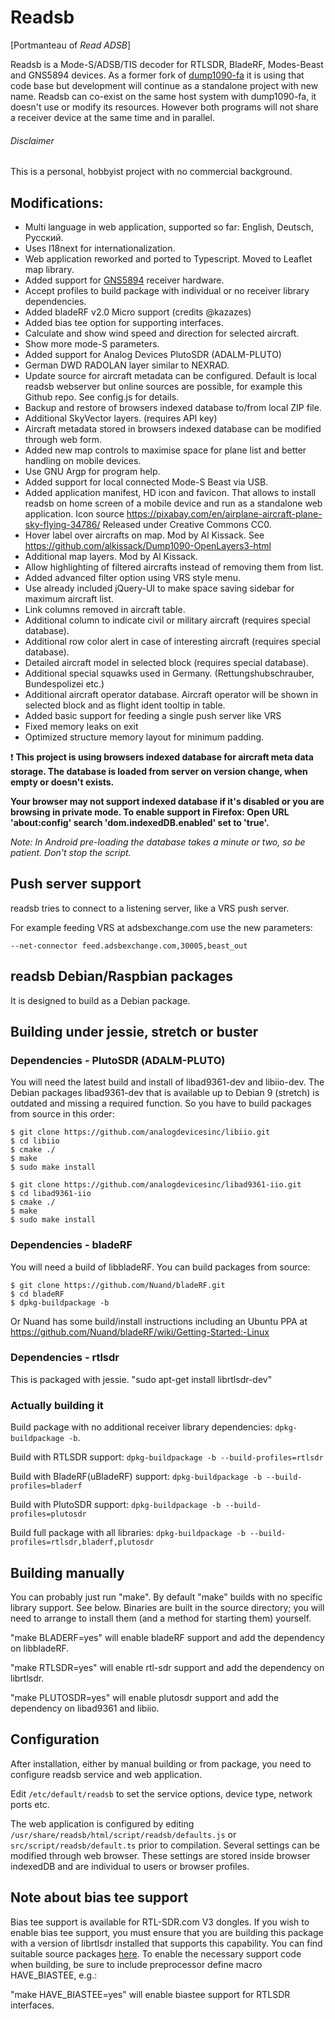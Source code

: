 # Readsb

[Portmanteau of *Read ADSB*]

Readsb is a Mode-S/ADSB/TIS decoder for RTLSDR, BladeRF, Modes-Beast and GNS5894 devices.
As a former fork of [dump1090-fa](https://github.com/flightaware/dump1090) it is using that code base
but development will continue as a standalone project with new name. Readsb can co-exist on the same
host system with dump1090-fa, it doesn't use or modify its resources. However both programs will not
share a receiver device at the same time and in parallel.

###### Disclaimer
This is a personal, hobbyist project with no commercial background.

## Modifications:

* Multi language in web application, supported so far: English, Deutsch, Pусский.
* Uses I18next for internationalization.
* Web application reworked and ported to Typescript. Moved to Leaflet map library.
* Added support for [GNS5894](https://www.gns-electronics.com/) receiver hardware.
* Accept profiles to build package with individual or no receiver library dependencies.
* Added bladeRF v2.0 Micro support (credits @kazazes)
* Added bias tee option for supporting interfaces.
* Calculate and show wind speed and direction for selected aircraft.
* Show more mode-S parameters.
* Added support for Analog Devices PlutoSDR (ADALM-PLUTO)
* German DWD RADOLAN layer similar to NEXRAD.
* Update source for aircraft metadata can be configured. Default is local readsb webserver but online
  sources are possible, for example this Github repo. See config.js for details.
* Backup and restore of browsers indexed database to/from local ZIP file.
* Additional SkyVector layers. (requires API key)
* Aircraft metadata stored in browsers indexed database can be modified through web form.
* Added new map controls to maximise space for plane list and better handling on mobile devices.
* Use GNU Argp for program help.
* Added support for local connected Mode-S Beast via USB.
* Added application manifest, HD icon and favicon. That allows to install readsb on home screen of a mobile
  device and run as a standalone web application.
  Icon source https://pixabay.com/en/airplane-aircraft-plane-sky-flying-34786/ Released under Creative Commons CC0.
* Hover label over aircrafts on map. Mod by Al Kissack. See https://github.com/alkissack/Dump1090-OpenLayers3-html
* Additional map layers. Mod by Al Kissack.
* Allow highlighting of filtered aircrafts instead of removing them from list.
* Added advanced filter option using VRS style menu.
* Use already included jQuery-UI to make space saving sidebar for maximum aircraft list.
* Link columns removed in aircraft table.
* Additional column to indicate civil or military aircraft (requires special database).
* Additional row color alert in case of interesting aircraft (requires special database).
* Detailed aircraft model in selected block (requires special database).
* Additional special squawks used in Germany. (Rettungshubschrauber, Bundespolizei etc.)
* Additional aircraft operator database. Aircraft operator will be shown in selected block
  and as flight ident tooltip in table.
* Added basic support for feeding a single push server like VRS
* Fixed memory leaks on exit
* Optimized structure memory layout for minimum padding.

:exclamation: **This project is using browsers indexed database for aircraft meta data storage. The database
is loaded from server on version change, when empty or doesn't exists.**

**Your browser may not support indexed database if it's disabled or you are browsing in private mode.
To enable support in Firefox: Open URL 'about:config' search 'dom.indexedDB.enabled' set to 'true'.**

*Note: In Android pre-loading the database takes a minute or two, so be patient. Don't stop the script.*

## Push server support

readsb tries to connect to a listening server, like a VRS push server.

For example feeding VRS at adsbexchange.com use the new parameters:
```
--net-connector feed.adsbexchange.com,30005,beast_out
```

## readsb Debian/Raspbian packages

It is designed to build as a Debian package.

## Building under jessie, stretch or buster

### Dependencies - PlutoSDR (ADALM-PLUTO)

You will need the latest build and install of libad9361-dev and libiio-dev. The Debian packages
libad9361-dev that is available up to Debian 9 (stretch) is outdated and missing a required function.
So you have to build packages from source in this order:
```
$ git clone https://github.com/analogdevicesinc/libiio.git
$ cd libiio
$ cmake ./
$ make
$ sudo make install
```

```
$ git clone https://github.com/analogdevicesinc/libad9361-iio.git
$ cd libad9361-iio
$ cmake ./
$ make
$ sudo make install
```
### Dependencies - bladeRF

You will need a build of libbladeRF. You can build packages from source:
```
$ git clone https://github.com/Nuand/bladeRF.git
$ cd bladeRF
$ dpkg-buildpackage -b
```
Or Nuand has some build/install instructions including an Ubuntu PPA
at https://github.com/Nuand/bladeRF/wiki/Getting-Started:-Linux

### Dependencies - rtlsdr

This is packaged with jessie. "sudo apt-get install librtlsdr-dev"

### Actually building it

Build package with no additional receiver library dependencies: `dpkg-buildpackage -b`.

Build with RTLSDR support: `dpkg-buildpackage -b --build-profiles=rtlsdr`

Build with BladeRF(uBladeRF) support: `dpkg-buildpackage -b --build-profiles=bladerf`

Build with PlutoSDR support: `dpkg-buildpackage -b --build-profiles=plutosdr`

Build full package with all libraries: `dpkg-buildpackage -b --build-profiles=rtlsdr,bladerf,plutosdr`

## Building manually

You can probably just run "make". By default "make" builds with no specific library support. See below.
Binaries are built in the source directory; you will need to arrange to
install them (and a method for starting them) yourself.

"make BLADERF=yes" will enable bladeRF support and add the dependency on
libbladeRF.

"make RTLSDR=yes" will enable rtl-sdr support and add the dependency on
librtlsdr.

"make PLUTOSDR=yes" will enable plutosdr support and add the dependency on
libad9361 and libiio.

## Configuration

After installation, either by manual building or from package, you need to configure readsb service and web application.

Edit `/etc/default/readsb` to set the service options, device type, network ports etc.

The web application is configured by editing `/usr/share/readsb/html/script/readsb/defaults.js` or `src/script/readsb/default.ts`
prior to compilation. Several settings can be modified through web browser. These settings are stored inside browser indexedDB
and are individual to users or browser profiles.

## Note about bias tee support

Bias tee support is available for RTL-SDR.com V3 dongles. If you wish to enable bias tee support,
you must ensure that you are building this package with a version of librtlsdr installed that supports this capability.
You can find suitable source packages [here](https://github.com/librtlsdr/librtlsdr). To enable the necessary
support code when building, be sure to include preprocessor define macro HAVE_BIASTEE, e.g.:

"make HAVE_BIASTEE=yes" will enable biastee support for RTLSDR interfaces.
